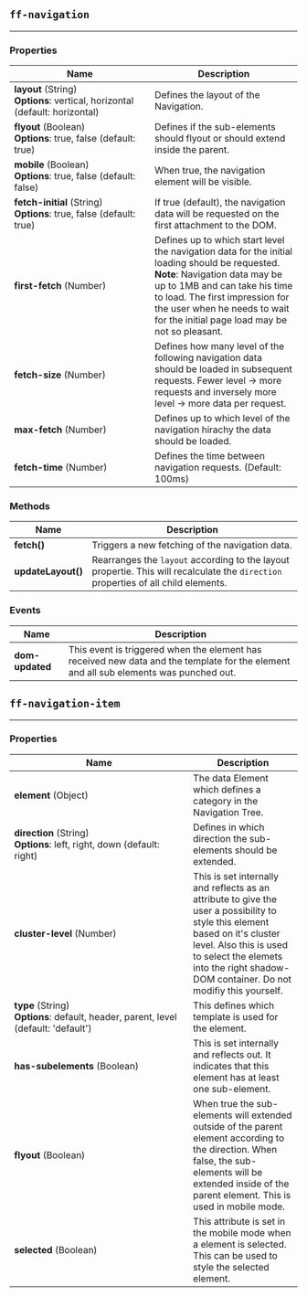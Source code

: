 ## `ff-navigation`
___
### Properties
| Name | Description |
| ---- | ----------- |
|**layout**&nbsp;(String) **Options**:&nbsp;vertical,&nbsp;horizontal (default: horizontal)| Defines the layout of the Navigation.|
|**flyout**&nbsp;(Boolean) **Options**:&nbsp;true,&nbsp;false (default: true)| Defines if the sub-elements should flyout or should extend inside the parent.|
|**mobile**&nbsp;(Boolean) **Options**:&nbsp;true,&nbsp;false (default: false)| When true, the navigation element will be visible.|
|**fetch-initial**&nbsp;(String) **Options**:&nbsp;true,&nbsp;false (default: true)|If true (default), the navigation data will be requested on the first attachment to the DOM.|
|**first-fetch**&nbsp;(Number)| Defines up to which start level the navigation data for the initial loading should be requested. **Note**: Navigation data may be up to 1MB and can take his time to load. The first impression for the user when he needs to wait for the initial page load may be not so pleasant.
|**fetch-size**&nbsp;(Number)| Defines how many level of the following navigation data should be loaded in subsequent requests. Fewer level -> more requests and inversely more level -> more data per request.|
|**max-fetch**&nbsp;(Number)| Defines up to which level of the navigation hirachy the data should be loaded.|
|**fetch-time**&nbsp;(Number)| Defines the time between navigation requests. (Default: 100ms)|

### Methods
| Name | Description |
| ---- | ----------- |
|**fetch()**| Triggers a new fetching of the navigation data.|
|**updateLayout()**| Rearranges the `layout` according to the layout propertie. This will recalculate the `direction` properties of all child elements.|

### Events
| Name | Description |
| ---- | ----------- |
|**dom-updated**|This event is triggered when the element has received new data and the template for the element and all sub elements was punched out.|

## `ff-navigation-item`
___
### Properties
| Name | Description |
| ---- | ----------- |
|**element**&nbsp;(Object)| The data Element which defines a category in the Navigation Tree.|
|**direction**&nbsp;(String) **Options**:&nbsp;left,&nbsp;right,&nbsp;down (default: right)| Defines in which direction the sub-elements should be extended.|
|**cluster-level**&nbsp;(Number)| This is set internally and reflects as an attribute to give the user a possibility to style this element based on it's cluster level. Also this is used to select the elemets into the right shadow-DOM container. Do not modifiy this yourself.|
|**type**&nbsp;(String) **Options**:&nbsp;default,&nbsp;header,&nbsp;parent,&nbsp;level (default: 'default')| This defines which template is used for the element.|
|**has-subelements**&nbsp;(Boolean)| This is set internally and reflects out. It indicates that this element has at least one sub-element.|
|**flyout**&nbsp;(Boolean)| When true the sub-elements will extended outside of the parent element according to the direction. When false, the sub-elements will be extended inside of the parent element. This is used in mobile mode.|
|**selected**&nbsp;(Boolean)| This attribute is set in the mobile mode when a element is selected. This can be used to style the selected element.|
